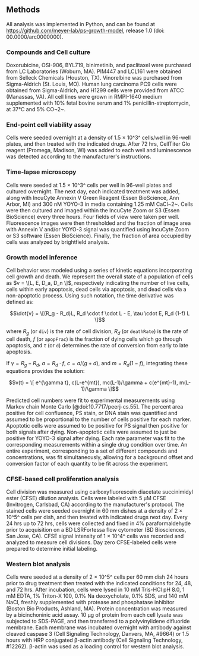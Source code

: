## Methods

All analysis was implemented in Python, and can be found at https://github.com/meyer-lab/ps-growth-model, release 1.0 (doi: 00.0000/arc0000000).

### Compounds and Cell culture

Doxorubicine, OSI-906, BYL719, binimetinib, and paclitaxel were purchased from LC Laboratories (Woburn, MA). PIM447 and LCL161 were obtained from Selleck Chemicals (Houston, TX). Vinorelbine was purchased from Sigma-Aldrich (St. Louis, MO). Human lung carcinoma PC9 cells were obtained from Sigma-Aldrich, and H1299 cells were provided from ATCC (Manassas, VA). All cell lines were grown in RMPI-1640 medium supplemented with 10% fetal bovine serum and 1% penicillin-streptomycin, at 37℃ and 5% CO~2~.

### End-point cell viability assay

Cells were seeded overnight at a density of 1.5 × 10^3^ cells/well in 96-well plates, and then treated with the indicated drugs. After 72 hrs, CellTiter Glo reagent (Promega, Madison, WI) was added to each well and luminescence was detected according to the manufacturer's instructions.

### Time-lapse microscopy

Cells were seeded at 1.5 × 10^3^ cells per well in 96-well plates and cultured overnight. The next day, each indicated treatment was added, along with IncuCyte Annexin V Green Reagent (Essen BioScience, Ann Arbor, MI) and 300 nM YOYO-3 in media containing 1.25 mM CaCl~2~. Cells were then cultured and imaged within the IncuCyte Zoom or S3 (Essen BioScience) every three hours. Four fields of view were taken per well. Fluorescence images were then thresholded and the fraction of image area with Annexin V and/or YOYO-3 signal was quantified using IncuCyte Zoom or S3 software (Essen BioScience). Finally, the fraction of area occupied by cells was analyzed by brightfield analysis.

### Growth model inference

Cell behavior was modeled using a series of kinetic equations incorporating cell growth and death. We represent the overall state of a population of cells as $v = \[L, E, D_a, D_n \]$, respectively indicating the number of live cells, cells within early apoptosis, dead cells via apoptosis, and dead cells via a non-apoptotic process. Using such notation, the time derivative was defined as:

$$\dot{v} = \[(R_g - R_d)L, R_d \cdot f \cdot L - E, \tau \cdot E, R_d (1-f) L \]$$

where $R_g$ (or `div`) is the rate of cell division, $R_d$ (or `deathRate`) is the rate of cell death, $f$ (or `apopFrac`) is the fraction of dying cells which go through apoptosis, and $\tau$ (or `d`) determines the rate of conversion from early to late apoptosis.

If $\gamma = R_g - R_d$, $a = R_d \cdot f$, $c = a/(g+d)$, and $m = R_d (1-f)$, integrating these equations provides the solution:

$$v(t) = \[ e^{\gamma t}, c(L-e^{mt}), mc(L-1)/\gamma + c(e^{mt}-1), m(L-1)/\gamma \]$$

Predicted cell numbers were fit to experimental measurements using Markov chain Monte Carlo [@doi:10.7717/peerj-cs.55]. The percent area positive for cell confluence, PS stain, or DNA stain was quantified and assumed to be proportional to the number of cells positive for each marker. Apoptotic cells were assumed to be positive for PS signal then positive for both signals after dying. Non-apoptotic cells were assumed to just be positive for YOYO-3 signal after dying. Each rate parameter was fit to the corresponding measurements within a single drug condition over time. An entire experiment, corresponding to a set of different compounds and concentrations, was fit simultaneously, allowing for a background offset and conversion factor of each quantity to be fit across the experiment.

<!-- TODO: Put inferrence and priors. -->

### CFSE-based cell proliferation analysis

Cell division was measured using carboxyfluorescein diacetate succinimidyl ester (CFSE) dilution analysis. Cells were labeled with 5 μM CFSE (Invitrogen, Carlsbad, CA) according to the manufacturer's protocol. The stained cells were seeded overnight in 60 mm dishes at a density of 2 × 10^5^ cells per dish, and then treated with indicated drugs next day. Every 24 hrs up to 72 hrs, cells were collected and fixed in 4% paraformaldehyde prior to acquisition on a BD LSRFortessa flow cytometer (BD Biosciences, San Jose, CA). CFSE signal intensity of 1 × 10^4^ cells was recorded and analyzed to measure cell divisions. Day zero CFSE-labeled cells were prepared to determine initial labeling.

### Western blot analysis

Cells were seeded at a density of 2 × 10^5^ cells per 60 mm dish 24 hours prior to drug treatment then treated with the indicated conditions for 24, 48, and 72 hrs. After incubation, cells were lysed in 10 mM Tris-HCl pH 8.0, 1 mM EDTA, 1% Triton-X 100, 0.1% Na deoxycholate, 0.1% SDS, and 140 mM NaCl, freshly supplemented with protease and phosphatase inhibitor (Boston Bio Products, Ashland, MA). Protein concentration was measured by a bicinchoninic acid assay. 10 μg of protein from each cell lysate was subjected to SDS-PAGE, and then transferred to a polyvinylidene difluoride membrane. Each membrane was incubated overnight with antibody against cleaved caspase 3 (Cell Signaling Technology, Danvers, MA, #9664) or 1.5 hours with HRP conjugated β-actin antibody (Cell Signaling Technology, #12262). β-actin was used as a loading control for western blot analysis.
